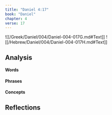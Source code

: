 ```yaml
---
title: "Daniel 4:17"
book: "Daniel"
chapter: 4
verse: 17
---
```

![[/Greek/Daniel/004/Daniel-004-017G.md#Text]]
![[/Hebrew/Daniel/004/Daniel-004-017H.md#Text]]

## Analysis

#### Words

#### Phrases

#### Concepts

## Reflections
